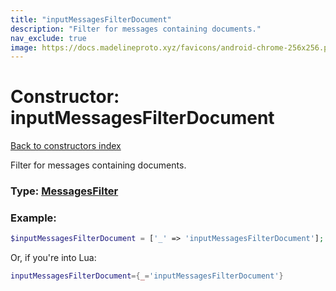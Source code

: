 ```yaml
---
title: "inputMessagesFilterDocument"
description: "Filter for messages containing documents."
nav_exclude: true
image: https://docs.madelineproto.xyz/favicons/android-chrome-256x256.png
---
```

# Constructor: inputMessagesFilterDocument  
[Back to constructors index](index.md)



Filter for messages containing documents.




### Type: [MessagesFilter](../types/MessagesFilter.md)


### Example:

```php
$inputMessagesFilterDocument = ['_' => 'inputMessagesFilterDocument'];
```  


Or, if you're into Lua:

```lua
inputMessagesFilterDocument={_='inputMessagesFilterDocument'}

```


